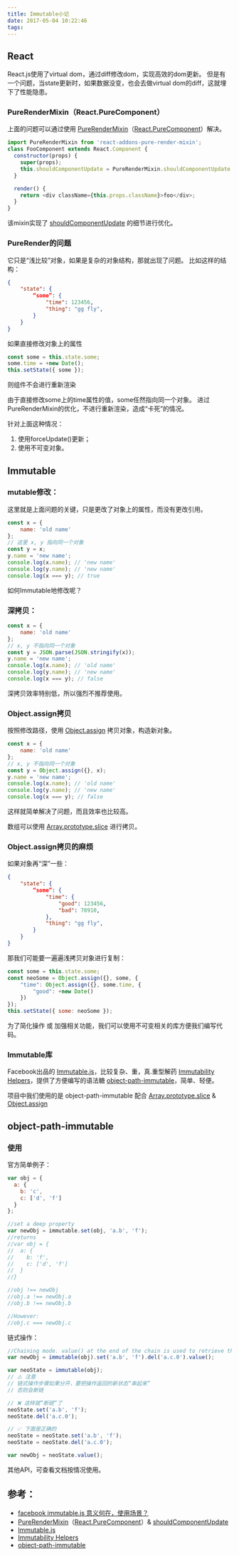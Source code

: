 ```yaml
---
title: Immutable小记
date: 2017-05-04 10:22:46
tags:
---
```


## React
React.js使用了virtual dom，通过diff修改dom，实现高效的dom更新。
但是有一个问题，当state更新时，如果数据没变，也会去做virtual dom的diff，这就埋下了性能隐患。

### PureRenderMixin（React.PureComponent）
上面的问题可以通过使用 [PureRenderMixin]（[React.PureComponent]）解决。
```javascript
import PureRenderMixin from 'react-addons-pure-render-mixin';
class FooComponent extends React.Component {
  constructor(props) {
    super(props);
    this.shouldComponentUpdate = PureRenderMixin.shouldComponentUpdate.bind(this);
  }

  render() {
    return <div className={this.props.className}>foo</div>;
  }
}
```
该mixin实现了 [shouldComponentUpdate] 的细节进行优化。

### PureRender的问题
它只是“浅比较”对象，如果是复杂的对象结构，那就出现了问题。
比如这样的结构：
```json
{
	"state": {
		“some”: {
			"time": 123456,
			"thing": "gg fly",
		}
	}
}
```

如果直接修改对象上的属性
```javascript
const some = this.state.some;
some.time = +new Date();
this.setState({ some });
```
则组件不会进行重新渲染

由于直接修改some上的time属性的值，some任然指向同一个对象。
进过PureRenderMixin的优化，不进行重新渲染，造成“卡死”的情况。

针对上面这种情况：
1. 使用forceUpdate()更新；
2. 使用不可变对象。

## Immutable
### mutable修改：
这里就是上面问题的关键，只是更改了对象上的属性，而没有更改引用。
```javascript
const x = {
	name: 'old name'
};
// 这里 x, y 指向同一个对象
const y = x;
y.name = 'new name';
console.log(x.name); // 'new name'
console.log(y.name); // 'new name'
console.log(x === y); // true
```

如何Immutable地修改呢？

### 深拷贝：
```javascript
const x = {
	name: 'old name'
};
// x, y 不指向同一个对象
const y = JSON.parse(JSON.stringify(x));
y.name = 'new name';
console.log(x.name); // 'old name'
console.log(y.name); // 'new name'
console.log(x === y); // false
```
深拷贝效率特别低，所以强烈不推荐使用。

### Object.assign拷贝
按照修改路径，使用 [Object.assign] 拷贝对象，构造新对象。
```javascript
const x = {
	name: 'old name'
};
// x, y 不指向同一个对象
const y = Object.assign({}, x);
y.name = 'new name';
console.log(x.name); // 'old name'
console.log(y.name); // 'new name'
console.log(x === y); // false
```
这样就简单解决了问题，而且效率也比较高。

数组可以使用 [Array.prototype.slice] 进行拷贝。

### Object.assign拷贝的麻烦
如果对象再“深”一些：
```json
{
	"state": {
		“some”: {
			"time": {
				"good": 123456,
				"bad": 78910,
			},
			"thing": "gg fly",
		}
	}
}
```

那我们可能要一遍遍浅拷贝对象进行复制：
```javascript
const some = this.state.some;
const neoSome = Object.assign({}, some, {
	"time": Object.assign({}, some.time, {
		"good": +new Date()
	})
});
this.setState({ some: neoSome });
```

为了简化操作 或 加强相关功能，我们可以使用不可变相关的库方便我们编写代码。

### Immutable库
Facebook出品的 [Immutable.js]，比较复杂、重，真.重型解药
[Immutability Helpers]，提供了方便编写的语法糖
[object-path-immutable]，简单、轻便。

项目中我们使用的是 object-path-immutable 配合 [Array.prototype.slice] & [Object.assign]

## object-path-immutable
### 使用
官方简单例子：
```javascript
var obj = {
  a: {
    b: 'c',
    c: ['d', 'f']
  }
};

//set a deep property
var newObj = immutable.set(obj, 'a.b', 'f');
//returns
//var obj = {
//  a: {
//    b: 'f',
//    c: ['d', 'f']
//  }
//}

//obj !== newObj
//obj.a !== newObj.a
//obj.b !== newObj.b

//However:
//obj.c === newObj.c
```

链式操作：
```javascript
//Chaining mode. value() at the end of the chain is used to retrieve the resulting object
var newObj = immutable(obj).set('a.b', 'f').del('a.c.0').value();

var neoState = immutable(obj);
// ⚠️ 注意
// 链式操作步骤如果分开，要把操作返回的新状态“串起来”
// 否则会断链

// ❌ 这样就“断链“了
neoState.set('a.b', 'f');
neoState.del('a.c.0');

// ✅ 下面是正确的 
neoState = neoState.set('a.b', 'f');
neoState = neoState.del('a.c.0');

var newObj = neoState.value();
```

其他API，可查看文档按情况使用。

## 参考： 
* [facebook immutable.js 意义何在，使用场景？](https://www.zhihu.com/question/28016223/answer/50292748)
* [PureRenderMixin]（[React.PureComponent]）& [shouldComponentUpdate]
* [Immutable.js]
* [Immutability Helpers]
* [object-path-immutable]

[shouldComponentUpdate]: https://facebook.github.io/react/docs/react-component.html#shouldcomponentupdate
[PureRenderMixin]: https://link.zhihu.com/?target=http%3A//facebook.github.io/react/docs/pure-render-mixin.html
 [React.PureComponent]: https://facebook.github.io/react/docs/react-api.html#react.purecomponent
[Object.assign]: https://developer.mozilla.org/zh-CN/docs/Web/JavaScript/Reference/Global_Objects/Object/assign
[Array.prototype.slice]: https://developer.mozilla.org/zh-CN/docs/Web/JavaScript/Reference/Global_Objects/Array/slice
[object-path-immutable]: https://github.com/mariocasciaro/object-path-immutable
[Immutability Helpers]: https://facebook.github.io/react/docs/update.html
[Immutable.js]: http://facebook.github.io/immutable-js/
